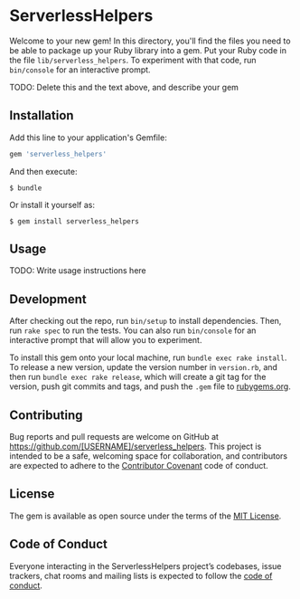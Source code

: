 # ServerlessHelpers

Welcome to your new gem! In this directory, you'll find the files you need to be able to package up your Ruby library into a gem. Put your Ruby code in the file `lib/serverless_helpers`. To experiment with that code, run `bin/console` for an interactive prompt.

TODO: Delete this and the text above, and describe your gem

## Installation

Add this line to your application's Gemfile:

```ruby
gem 'serverless_helpers'
```

And then execute:

    $ bundle

Or install it yourself as:

    $ gem install serverless_helpers

## Usage

TODO: Write usage instructions here

## Development

After checking out the repo, run `bin/setup` to install dependencies. Then, run `rake spec` to run the tests. You can also run `bin/console` for an interactive prompt that will allow you to experiment.

To install this gem onto your local machine, run `bundle exec rake install`. To release a new version, update the version number in `version.rb`, and then run `bundle exec rake release`, which will create a git tag for the version, push git commits and tags, and push the `.gem` file to [rubygems.org](https://rubygems.org).

## Contributing

Bug reports and pull requests are welcome on GitHub at https://github.com/[USERNAME]/serverless_helpers. This project is intended to be a safe, welcoming space for collaboration, and contributors are expected to adhere to the [Contributor Covenant](http://contributor-covenant.org) code of conduct.

## License

The gem is available as open source under the terms of the [MIT License](https://opensource.org/licenses/MIT).

## Code of Conduct

Everyone interacting in the ServerlessHelpers project’s codebases, issue trackers, chat rooms and mailing lists is expected to follow the [code of conduct](https://github.com/[USERNAME]/serverless_helpers/blob/master/CODE_OF_CONDUCT.md).

